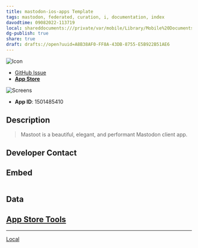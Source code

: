 ```yaml
---
title: mastodon-ios-apps Template
tags: mastodon, federated, curation, i, documentation, index
davodtime: 09082022-113719
local: shareddocuments:///private/var/mobile/Library/Mobile%20Documents/iCloud~md~obsidian/Documents/OBSHIDDIAN/drafts/A8B38AF0-FF8A-43DB-8755-E5B922B51AE6.md
dg-publish: true
share: true
draft: drafts://open?uuid=A8B38AF0-FF8A-43DB-8755-E5B922B51AE6
---
```


![ Icon](icons/.png)

- [GitHub Issue](https://github.com/extratone/mastodon-ios-apps/issues/)
- [**App Store**]()

![ Screens](screens/.png)

- **App ID**: 1501485410

## Description
> Mastoot is a beautiful, elegant, and performant Mastodon client app.

## Developer Contact

## Embed

```

```

## Data
[App Store Tools](shortcuts://run-shortcut?name=App%20Store%20Tools)
---

---
[Local](drafts://open?uuid=FC33BE7A-1C8C-4A49-8FBE-281A4E47A60F)